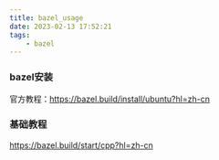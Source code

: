 ```yaml
---
title: bazel_usage
date: 2023-02-13 17:52:21
tags:
    - bazel
---
```


### bazel安装
官方教程：https://bazel.build/install/ubuntu?hl=zh-cn

### 基础教程
https://bazel.build/start/cpp?hl=zh-cn

